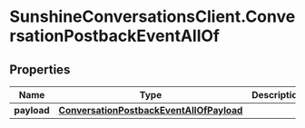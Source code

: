 # SunshineConversationsClient.ConversationPostbackEventAllOf

## Properties

Name | Type | Description | Notes
------------ | ------------- | ------------- | -------------
**payload** | [**ConversationPostbackEventAllOfPayload**](ConversationPostbackEventAllOfPayload.md) |  | [optional] 


